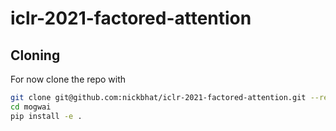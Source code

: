 # iclr-2021-factored-attention

## Cloning

For now clone the repo with
```bash
git clone git@github.com:nickbhat/iclr-2021-factored-attention.git --recursive
cd mogwai
pip install -e .
```
